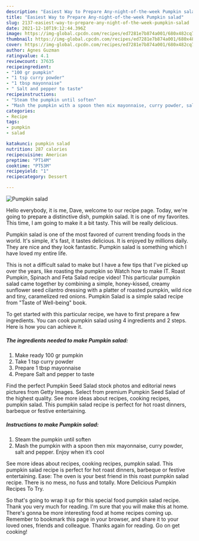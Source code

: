 ```yaml
---
description: "Easiest Way to Prepare Any-night-of-the-week Pumpkin salad"
title: "Easiest Way to Prepare Any-night-of-the-week Pumpkin salad"
slug: 2137-easiest-way-to-prepare-any-night-of-the-week-pumpkin-salad
date: 2021-12-10T19:12:44.396Z
image: https://img-global.cpcdn.com/recipes/ed7281e7b874a001/680x482cq70/pumpkin-salad-recipe-main-photo.jpg
thumbnail: https://img-global.cpcdn.com/recipes/ed7281e7b874a001/680x482cq70/pumpkin-salad-recipe-main-photo.jpg
cover: https://img-global.cpcdn.com/recipes/ed7281e7b874a001/680x482cq70/pumpkin-salad-recipe-main-photo.jpg
author: Agnes Guzman
ratingvalue: 4.1
reviewcount: 37635
recipeingredient:
- "100 gr pumpkin"
- "1 tsp curry powder"
- "1 tbsp mayonnaise"
- " Salt and pepper to taste"
recipeinstructions:
- "Steam the pumpkin until soften"
- "Mash the pumpkin with a spoon then mix mayonnaise, curry powder, salt and pepper. Enjoy when it’s cool"
categories:
- Recipe
tags:
- pumpkin
- salad

katakunci: pumpkin salad 
nutrition: 287 calories
recipecuisine: American
preptime: "PT14M"
cooktime: "PT53M"
recipeyield: "1"
recipecategory: Dessert

---
```



![Pumpkin salad](https://img-global.cpcdn.com/recipes/ed7281e7b874a001/680x482cq70/pumpkin-salad-recipe-main-photo.jpg)

Hello everybody, it is me, Dave, welcome to our recipe page. Today, we're going to prepare a distinctive dish, pumpkin salad. It is one of my favorites. This time, I am going to make it a bit tasty. This will be really delicious.

Pumpkin salad is one of the most favored of current trending foods in the world. It's simple, it's fast, it tastes delicious. It is enjoyed by millions daily. They are nice and they look fantastic. Pumpkin salad is something which I have loved my entire life.

This is not a difficult salad to make but I have a few tips that I&#39;ve picked up over the years, like roasting the pumpkin so Watch how to make IT. Roast Pumpkin, Spinach and Feta Salad recipe video! This particular pumpkin salad came together by combining a simple, honey-kissed, creamy sunflower seed cilantro dressing with a platter of roasted pumpkin, wild rice and tiny, caramelized red onions. Pumpkin Salad is a simple salad recipe from &#34;Taste of Well-being&#34; book.


To get started with this particular recipe, we have to first prepare a few ingredients. You can cook pumpkin salad using 4 ingredients and 2 steps. Here is how you can achieve it.

<!--inarticleads1-->

##### The ingredients needed to make Pumpkin salad:

1. Make ready 100 gr pumpkin
1. Take 1 tsp curry powder
1. Prepare 1 tbsp mayonnaise
1. Prepare  Salt and pepper to taste


Find the perfect Pumpkin Seed Salad stock photos and editorial news pictures from Getty Images. Select from premium Pumpkin Seed Salad of the highest quality. See more ideas about recipes, cooking recipes, pumpkin salad. This pumpkin salad recipe is perfect for hot roast dinners, barbeque or festive entertaining. 

<!--inarticleads2-->

##### Instructions to make Pumpkin salad:

1. Steam the pumpkin until soften
1. Mash the pumpkin with a spoon then mix mayonnaise, curry powder, salt and pepper. Enjoy when it’s cool


See more ideas about recipes, cooking recipes, pumpkin salad. This pumpkin salad recipe is perfect for hot roast dinners, barbeque or festive entertaining. Ease: The oven is your best friend in this roast pumpkin salad recipe. There is no mess, no fuss and totally. More Delicious Pumpkin Recipes To Try. 

So that's going to wrap it up for this special food pumpkin salad recipe. Thank you very much for reading. I'm sure that you will make this at home. There's gonna be more interesting food at home recipes coming up. Remember to bookmark this page in your browser, and share it to your loved ones, friends and colleague. Thanks again for reading. Go on get cooking!
